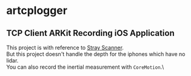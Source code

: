 # artcplogger
TCP Client ARKit Recording iOS Application
---
This project is with reference to [Stray Scanner](https://github.com/strayrobots/scanner).\
But this project doesn't handle the depth for the iphones which have no lidar.\
You can also record the inertial measurement with `CoreMotion`.\
